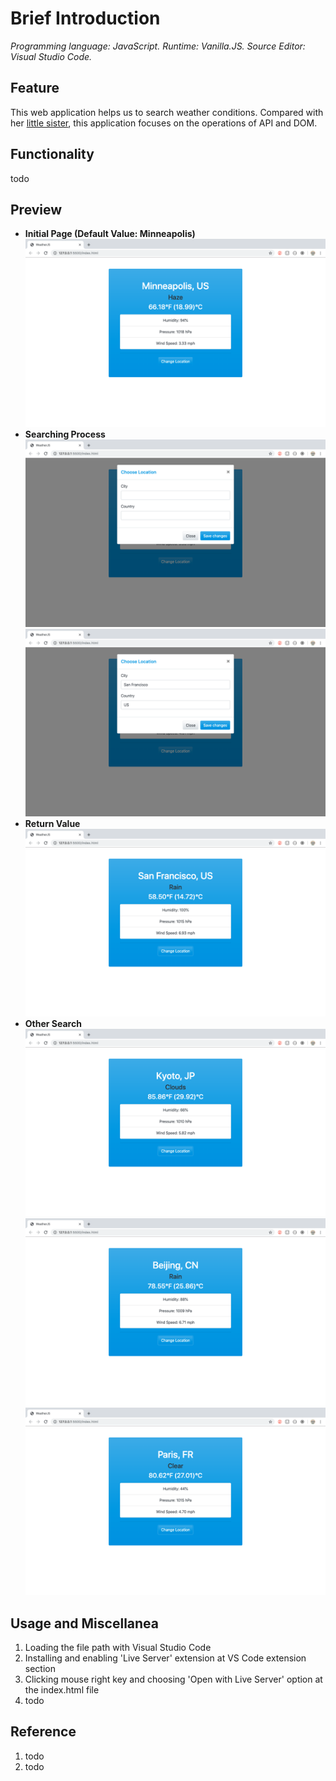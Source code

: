 # Brief Introduction
*Programming language: JavaScript. Runtime: Vanilla.JS. Source Editor: Visual Studio Code.*
## Feature
This web application helps us to search weather conditions. Compared with her [little sister](https://github.com/ZijingMo/After_Graduation/tree/master/Node.JS/Weather%20app), this application focuses on the operations of API and DOM. 
## Functionality
todo
## Preview
- **Initial Page (Default Value: Minneapolis)**
![image](https://github.com/ZijingMo/After_Graduation/blob/master/Vanilla.JS/Weather/Previews/Preview1.png)
- **Searching Process**
![image](https://github.com/ZijingMo/After_Graduation/blob/master/Vanilla.JS/Weather/Previews/Preview2.png)
![image](https://github.com/ZijingMo/After_Graduation/blob/master/Vanilla.JS/Weather/Previews/Preview3.png)
- **Return Value**
![image](https://github.com/ZijingMo/After_Graduation/blob/master/Vanilla.JS/Weather/Previews/Preview4.png)
- **Other Search**
![image](https://github.com/ZijingMo/After_Graduation/blob/master/Vanilla.JS/Weather/Previews/Preview5.png)
![image](https://github.com/ZijingMo/After_Graduation/blob/master/Vanilla.JS/Weather/Previews/Preview6.png)
![image](https://github.com/ZijingMo/After_Graduation/blob/master/Vanilla.JS/Weather/Previews/Preview7.png)


## Usage and Miscellanea
1. Loading the file path with Visual Studio Code 
2. Installing and enabling 'Live Server' extension at VS Code extension section
3. Clicking mouse right key and choosing 'Open with Live Server' option at the index.html file 
4. todo

## Reference
1. todo
2. todo
